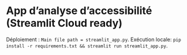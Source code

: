 
# App d’analyse d’accessibilité (Streamlit Cloud ready)
Déploiement : `Main file path = streamlit_app.py`. Exécution locale: `pip install -r requirements.txt && streamlit run streamlit_app.py`.
